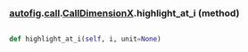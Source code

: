 ### [autofig](autofig.md).[call](autofig.call.md).[CallDimensionX](autofig.call.CallDimensionX.md).highlight_at_i (method)


```py

def highlight_at_i(self, i, unit=None)

```



        

